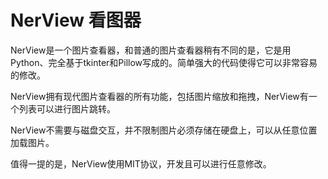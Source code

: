 # NerView 看图器

NerView是一个图片查看器，和普通的图片查看器稍有不同的是，它是用Python、完全基于tkinter和Pillow写成的。简单强大的代码使得它可以非常容易的修改。

NerView拥有现代图片查看器的所有功能，包括图片缩放和拖拽，NerView有一个列表可以进行图片跳转。

NerView不需要与磁盘交互，并不限制图片必须存储在硬盘上，可以从任意位置加载图片。

值得一提的是，NerView使用MIT协议，开发且可以进行任意修改。